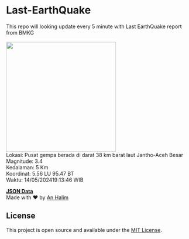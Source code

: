 # Last-EarthQuake
This repo will looking update every 5 minute with Last EarthQuake report from BMKG
<br>
<br>
<img src="https://static.bmkg.go.id/20240514191346.mmi.jpg" width="300"/>
<br>
Lokasi: Pusat gempa berada di darat 38 km barat laut Jantho-Aceh Besar <br>
Magnitude: 3.4 <br>
Kedalaman: 5 Km <br>
Koordinat: 5.56 LU 95.47 BT <br>
Waktu: 14/05/202419:13:46 WIB <br>

<a href="./data/data.json">**JSON Data**</a>
<br>
Made with ❤️ by <a href="https://github.com/an-halim">An Halim</a>
## License

This project is open source and available under the [MIT License](LICENSE).
